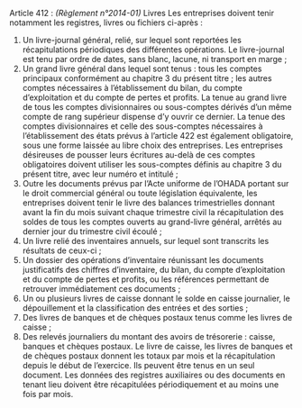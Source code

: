 Article 412 : _(Règlement n°2014-01)_ Livres
Les entreprises doivent tenir notamment les registres, livres ou fichiers ci-après :
1.  Un livre-journal général, relié, sur lequel sont reportées les récapitulations périodiques des différentes opérations. Le livre-journal est tenu par ordre de dates, sans blanc, lacune, ni transport en marge ;
2.  Un grand livre général dans lequel sont tenus :
tous les comptes principaux conformément au chapitre 3 du présent titre ;
les autres comptes nécessaires à l’établissement du bilan, du compte d’exploitation et du compte de pertes et profits.
La tenue au grand livre de tous les comptes divisionnaires ou sous-comptes dérivés d’un même compte de rang supérieur dispense d’y ouvrir ce dernier.
La tenue des comptes divisionnaires et celle des sous-comptes nécessaires à l’établissement des états prévus à l’article 422 est également obligatoire, sous une forme laissée au libre choix des entreprises.
Les entreprises désireuses de pousser leurs écritures au-delà de ces comptes obligatoires doivent utiliser les sous-comptes définis au chapitre 3 du présent titre, avec leur numéro et intitulé ;
1.  Outre les documents prévus par l’Acte uniforme de l’OHADA portant sur le droit commercial général ou toute législation équivalente, les entreprises doivent tenir le livre des balances trimestrielles donnant avant la fin du mois suivant chaque trimestre civil la récapitulation des soldes de tous les comptes ouverts au grand-livre général, arrêtés au dernier jour du trimestre civil écoulé ;
2.  Un livre relié des inventaires annuels, sur lequel sont transcrits les résultats de ceux-ci ;
3.  Un dossier des opérations d’inventaire réunissant les documents justificatifs des chiffres d’inventaire, du bilan, du compte d’exploitation et du compte de pertes et profits, ou les références permettant de retrouver immédiatement ces documents ;
4.  Un ou plusieurs livres de caisse donnant le solde en caisse journalier, le dépouillement et la classification des entrées et des sorties ;
5.  Des livres de banques et de chèques postaux tenus comme les livres de caisse ;
6.  Des relevés journaliers du montant des avoirs de trésorerie : caisse, banques et chèques postaux.
Le livre de caisse, les livres de banques et de chèques postaux donnent les totaux par mois et la récapitulation depuis le début de l’exercice. Ils peuvent être tenus en un seul document.
Les données des registres auxiliaires ou des documents en tenant lieu doivent être récapitulées périodiquement et au moins une fois par mois.